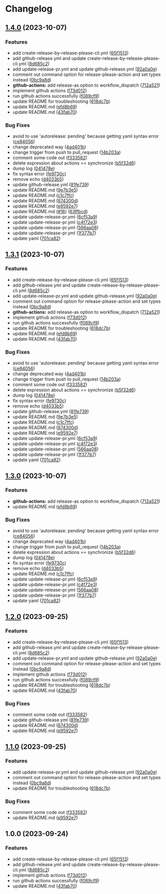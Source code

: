 # Changelog

## [1.4.0](https://github.com/dhythm/github-release-example/compare/github-release-example-v1.3.1...github-release-example-v1.4.0) (2023-10-07)


### Features

* add create-release-by-release-please-cli.yml ([65f1513](https://github.com/dhythm/github-release-example/commit/65f15130191deab4d78bf731836467bab3287e80))
* add github-release.yml and update create-release-by-release-please-cli.yml ([8d685c2](https://github.com/dhythm/github-release-example/commit/8d685c25ca83f028396b87c928b89010d96f2428))
* add update-release-pr.yml and update github-release.yml ([92a0a0e](https://github.com/dhythm/github-release-example/commit/92a0a0e11c10fc3b6402941c8dc011b970958e2b))
* comment out command option for release-please-action and set types instead ([0bc9a8d](https://github.com/dhythm/github-release-example/commit/0bc9a8dc5326983e0019d5158cdc20770e805fe8))
* **github-actions:** add release-as option to workflow_dispatch ([712a521](https://github.com/dhythm/github-release-example/commit/712a521fdf8a3426ef3ddae9fe627f934d88785c))
* implement github actions ([f73d012](https://github.com/dhythm/github-release-example/commit/f73d012c29eaff8651ba7971ea5ade95f59942bf))
* run github actions successfully ([f089cf9](https://github.com/dhythm/github-release-example/commit/f089cf9c8bac7bbfce20cd0759931ff18d426720))
* update README for troubleshooting ([618dc7b](https://github.com/dhythm/github-release-example/commit/618dc7b83c6aff386033093d406f967e00378a2e))
* update README.md ([efd8b69](https://github.com/dhythm/github-release-example/commit/efd8b69322b4f55a2680017a026ac46827e6ac95))
* update README.md ([43fab70](https://github.com/dhythm/github-release-example/commit/43fab7028b0f4278a2acf8bffba932abe098c177))


### Bug Fixes

* avoid to use 'autorelease: pending' because getting yaml syntax error ([ce84056](https://github.com/dhythm/github-release-example/commit/ce840563fc6410f3c27b318dabd0fbe887121d04))
* change deprecated way ([4ad401b](https://github.com/dhythm/github-release-example/commit/4ad401bbc6e6ac8ee72fd0d2e8a9ed062b41a849))
* change trigger from push to pull_request ([14b203a](https://github.com/dhythm/github-release-example/commit/14b203a3280a117a572cbc097490130091cef981))
* comment some code out ([f333582](https://github.com/dhythm/github-release-example/commit/f333582c29b4a1ec4328d943e21ccb8720e2ca89))
* delete expression about actions == synchronize ([b5f32d6](https://github.com/dhythm/github-release-example/commit/b5f32d6260c139894e9deb3d2d27ed91bdfdc868))
* dump log ([041478e](https://github.com/dhythm/github-release-example/commit/041478ee596d0ec23fd520d9af4077708af75881))
* fix syntax error ([fe9730c](https://github.com/dhythm/github-release-example/commit/fe9730ca638c1e12c2f66a1135c488ebb087a0d1))
* remove echo ([d4033b5](https://github.com/dhythm/github-release-example/commit/d4033b5a810c5e4e629b489e79a91566828d50b1))
* update github-release.yml ([81fe739](https://github.com/dhythm/github-release-example/commit/81fe739718bb2c8c36410ac97d6a36767b4e73ae))
* update README.md ([9e7b3e5](https://github.com/dhythm/github-release-example/commit/9e7b3e597e6b87c6b525b971292fc97e3b3ef0d1))
* update README.md ([c1c7ffc](https://github.com/dhythm/github-release-example/commit/c1c7ffc0ac7ffd5a01e80ff35786465cf7936fd3))
* update README.md ([874300d](https://github.com/dhythm/github-release-example/commit/874300d22735bfda246545c2f4fb8c0f35996eb8))
* update README.md ([e9592e7](https://github.com/dhythm/github-release-example/commit/e9592e7c67315100a969b26cc998a3e23a073bed))
* update README.md ([#16](https://github.com/dhythm/github-release-example/issues/16)) ([63ffbcd](https://github.com/dhythm/github-release-example/commit/63ffbcd4b5f4a7198d6351c85bb3f811fbedab81))
* update update-release-pr.yml ([6cf53a9](https://github.com/dhythm/github-release-example/commit/6cf53a9c1333e66341802c915189b85c80f6380a))
* update update-release-pr.yml ([c4f72e3](https://github.com/dhythm/github-release-example/commit/c4f72e3cb872ecf0cb9dabc4f6e4cdabc002e21e))
* update update-release-pr.yml ([566aa08](https://github.com/dhythm/github-release-example/commit/566aa08b107bbc668dd2ad25e3031450d1be7b10))
* update update-release-pr.yml ([1f377b7](https://github.com/dhythm/github-release-example/commit/1f377b74cb75e6e226a1350893d9f2d1109084c7))
* update yaml ([701ca82](https://github.com/dhythm/github-release-example/commit/701ca824b87256b44a421b3bdbbd6d46236d9035))

## [1.3.1](https://github.com/dhythm/github-release-example/compare/github-release-example-v1.3.0...github-release-example-v1.3.1) (2023-10-07)


### Features

* add create-release-by-release-please-cli.yml ([65f1513](https://github.com/dhythm/github-release-example/commit/65f15130191deab4d78bf731836467bab3287e80))
* add github-release.yml and update create-release-by-release-please-cli.yml ([8d685c2](https://github.com/dhythm/github-release-example/commit/8d685c25ca83f028396b87c928b89010d96f2428))
* add update-release-pr.yml and update github-release.yml ([92a0a0e](https://github.com/dhythm/github-release-example/commit/92a0a0e11c10fc3b6402941c8dc011b970958e2b))
* comment out command option for release-please-action and set types instead ([0bc9a8d](https://github.com/dhythm/github-release-example/commit/0bc9a8dc5326983e0019d5158cdc20770e805fe8))
* **github-actions:** add release-as option to workflow_dispatch ([712a521](https://github.com/dhythm/github-release-example/commit/712a521fdf8a3426ef3ddae9fe627f934d88785c))
* implement github actions ([f73d012](https://github.com/dhythm/github-release-example/commit/f73d012c29eaff8651ba7971ea5ade95f59942bf))
* run github actions successfully ([f089cf9](https://github.com/dhythm/github-release-example/commit/f089cf9c8bac7bbfce20cd0759931ff18d426720))
* update README for troubleshooting ([618dc7b](https://github.com/dhythm/github-release-example/commit/618dc7b83c6aff386033093d406f967e00378a2e))
* update README.md ([efd8b69](https://github.com/dhythm/github-release-example/commit/efd8b69322b4f55a2680017a026ac46827e6ac95))
* update README.md ([43fab70](https://github.com/dhythm/github-release-example/commit/43fab7028b0f4278a2acf8bffba932abe098c177))


### Bug Fixes

* avoid to use 'autorelease: pending' because getting yaml syntax error ([ce84056](https://github.com/dhythm/github-release-example/commit/ce840563fc6410f3c27b318dabd0fbe887121d04))
* change deprecated way ([4ad401b](https://github.com/dhythm/github-release-example/commit/4ad401bbc6e6ac8ee72fd0d2e8a9ed062b41a849))
* change trigger from push to pull_request ([14b203a](https://github.com/dhythm/github-release-example/commit/14b203a3280a117a572cbc097490130091cef981))
* comment some code out ([f333582](https://github.com/dhythm/github-release-example/commit/f333582c29b4a1ec4328d943e21ccb8720e2ca89))
* delete expression about actions == synchronize ([b5f32d6](https://github.com/dhythm/github-release-example/commit/b5f32d6260c139894e9deb3d2d27ed91bdfdc868))
* dump log ([041478e](https://github.com/dhythm/github-release-example/commit/041478ee596d0ec23fd520d9af4077708af75881))
* fix syntax error ([fe9730c](https://github.com/dhythm/github-release-example/commit/fe9730ca638c1e12c2f66a1135c488ebb087a0d1))
* remove echo ([d4033b5](https://github.com/dhythm/github-release-example/commit/d4033b5a810c5e4e629b489e79a91566828d50b1))
* update github-release.yml ([81fe739](https://github.com/dhythm/github-release-example/commit/81fe739718bb2c8c36410ac97d6a36767b4e73ae))
* update README.md ([9e7b3e5](https://github.com/dhythm/github-release-example/commit/9e7b3e597e6b87c6b525b971292fc97e3b3ef0d1))
* update README.md ([c1c7ffc](https://github.com/dhythm/github-release-example/commit/c1c7ffc0ac7ffd5a01e80ff35786465cf7936fd3))
* update README.md ([874300d](https://github.com/dhythm/github-release-example/commit/874300d22735bfda246545c2f4fb8c0f35996eb8))
* update README.md ([e9592e7](https://github.com/dhythm/github-release-example/commit/e9592e7c67315100a969b26cc998a3e23a073bed))
* update update-release-pr.yml ([6cf53a9](https://github.com/dhythm/github-release-example/commit/6cf53a9c1333e66341802c915189b85c80f6380a))
* update update-release-pr.yml ([c4f72e3](https://github.com/dhythm/github-release-example/commit/c4f72e3cb872ecf0cb9dabc4f6e4cdabc002e21e))
* update update-release-pr.yml ([566aa08](https://github.com/dhythm/github-release-example/commit/566aa08b107bbc668dd2ad25e3031450d1be7b10))
* update update-release-pr.yml ([1f377b7](https://github.com/dhythm/github-release-example/commit/1f377b74cb75e6e226a1350893d9f2d1109084c7))
* update yaml ([701ca82](https://github.com/dhythm/github-release-example/commit/701ca824b87256b44a421b3bdbbd6d46236d9035))

## [1.3.0](https://github.com/dhythm/github-release-example/compare/v1.2.0...v1.3.0) (2023-10-07)


### Features

* **github-actions:** add release-as option to workflow_dispatch ([712a521](https://github.com/dhythm/github-release-example/commit/712a521fdf8a3426ef3ddae9fe627f934d88785c))
* update README.md ([efd8b69](https://github.com/dhythm/github-release-example/commit/efd8b69322b4f55a2680017a026ac46827e6ac95))


### Bug Fixes

* avoid to use 'autorelease: pending' because getting yaml syntax error ([ce84056](https://github.com/dhythm/github-release-example/commit/ce840563fc6410f3c27b318dabd0fbe887121d04))
* change deprecated way ([4ad401b](https://github.com/dhythm/github-release-example/commit/4ad401bbc6e6ac8ee72fd0d2e8a9ed062b41a849))
* change trigger from push to pull_request ([14b203a](https://github.com/dhythm/github-release-example/commit/14b203a3280a117a572cbc097490130091cef981))
* delete expression about actions == synchronize ([b5f32d6](https://github.com/dhythm/github-release-example/commit/b5f32d6260c139894e9deb3d2d27ed91bdfdc868))
* dump log ([041478e](https://github.com/dhythm/github-release-example/commit/041478ee596d0ec23fd520d9af4077708af75881))
* fix syntax error ([fe9730c](https://github.com/dhythm/github-release-example/commit/fe9730ca638c1e12c2f66a1135c488ebb087a0d1))
* remove echo ([d4033b5](https://github.com/dhythm/github-release-example/commit/d4033b5a810c5e4e629b489e79a91566828d50b1))
* update README.md ([c1c7ffc](https://github.com/dhythm/github-release-example/commit/c1c7ffc0ac7ffd5a01e80ff35786465cf7936fd3))
* update update-release-pr.yml ([6cf53a9](https://github.com/dhythm/github-release-example/commit/6cf53a9c1333e66341802c915189b85c80f6380a))
* update update-release-pr.yml ([c4f72e3](https://github.com/dhythm/github-release-example/commit/c4f72e3cb872ecf0cb9dabc4f6e4cdabc002e21e))
* update update-release-pr.yml ([566aa08](https://github.com/dhythm/github-release-example/commit/566aa08b107bbc668dd2ad25e3031450d1be7b10))
* update update-release-pr.yml ([1f377b7](https://github.com/dhythm/github-release-example/commit/1f377b74cb75e6e226a1350893d9f2d1109084c7))
* update yaml ([701ca82](https://github.com/dhythm/github-release-example/commit/701ca824b87256b44a421b3bdbbd6d46236d9035))

## [1.2.0](https://github.com/dhythm/github-release-example/compare/v1.1.0...v1.2.0) (2023-09-25)


### Features

* add create-release-by-release-please-cli.yml ([65f1513](https://github.com/dhythm/github-release-example/commit/65f15130191deab4d78bf731836467bab3287e80))
* add github-release.yml and update create-release-by-release-please-cli.yml ([8d685c2](https://github.com/dhythm/github-release-example/commit/8d685c25ca83f028396b87c928b89010d96f2428))
* add update-release-pr.yml and update github-release.yml ([92a0a0e](https://github.com/dhythm/github-release-example/commit/92a0a0e11c10fc3b6402941c8dc011b970958e2b))
* comment out command option for release-please-action and set types instead ([0bc9a8d](https://github.com/dhythm/github-release-example/commit/0bc9a8dc5326983e0019d5158cdc20770e805fe8))
* implement github actions ([f73d012](https://github.com/dhythm/github-release-example/commit/f73d012c29eaff8651ba7971ea5ade95f59942bf))
* run github actions successfully ([f089cf9](https://github.com/dhythm/github-release-example/commit/f089cf9c8bac7bbfce20cd0759931ff18d426720))
* update README for troubleshooting ([618dc7b](https://github.com/dhythm/github-release-example/commit/618dc7b83c6aff386033093d406f967e00378a2e))
* update README.md ([43fab70](https://github.com/dhythm/github-release-example/commit/43fab7028b0f4278a2acf8bffba932abe098c177))


### Bug Fixes

* comment some code out ([f333582](https://github.com/dhythm/github-release-example/commit/f333582c29b4a1ec4328d943e21ccb8720e2ca89))
* update github-release.yml ([81fe739](https://github.com/dhythm/github-release-example/commit/81fe739718bb2c8c36410ac97d6a36767b4e73ae))
* update README.md ([874300d](https://github.com/dhythm/github-release-example/commit/874300d22735bfda246545c2f4fb8c0f35996eb8))
* update README.md ([e9592e7](https://github.com/dhythm/github-release-example/commit/e9592e7c67315100a969b26cc998a3e23a073bed))

## [1.1.0](https://github.com/dhythm/github-release-example/compare/v1.0.0...v1.1.0) (2023-09-25)


### Features

* add update-release-pr.yml and update github-release.yml ([92a0a0e](https://github.com/dhythm/github-release-example/commit/92a0a0e11c10fc3b6402941c8dc011b970958e2b))
* comment out command option for release-please-action and set types instead ([0bc9a8d](https://github.com/dhythm/github-release-example/commit/0bc9a8dc5326983e0019d5158cdc20770e805fe8))
* update README for troubleshooting ([618dc7b](https://github.com/dhythm/github-release-example/commit/618dc7b83c6aff386033093d406f967e00378a2e))


### Bug Fixes

* comment some code out ([f333582](https://github.com/dhythm/github-release-example/commit/f333582c29b4a1ec4328d943e21ccb8720e2ca89))
* update README.md ([e9592e7](https://github.com/dhythm/github-release-example/commit/e9592e7c67315100a969b26cc998a3e23a073bed))

## 1.0.0 (2023-09-24)


### Features

* add create-release-by-release-please-cli.yml ([65f1513](https://github.com/dhythm/github-release-example/commit/65f15130191deab4d78bf731836467bab3287e80))
* add github-release.yml and update create-release-by-release-please-cli.yml ([8d685c2](https://github.com/dhythm/github-release-example/commit/8d685c25ca83f028396b87c928b89010d96f2428))
* implement github actions ([f73d012](https://github.com/dhythm/github-release-example/commit/f73d012c29eaff8651ba7971ea5ade95f59942bf))
* run github actions successfully ([f089cf9](https://github.com/dhythm/github-release-example/commit/f089cf9c8bac7bbfce20cd0759931ff18d426720))
* update README.md ([43fab70](https://github.com/dhythm/github-release-example/commit/43fab7028b0f4278a2acf8bffba932abe098c177))
